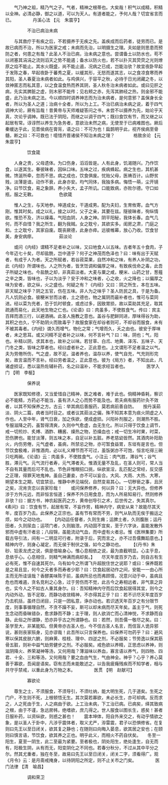 <!-- { "loadSidebar": true } -->
　　气乃神之祖，精乃气之子。气者，精神之根蒂也。大矣哉！积气以成精，积精以全神。必清必静，御之以道，可以为天人。有道者能之，予何人哉？切宜省言而已。
　　　　丹溪心法 【元　朱震亨】

　　　　　不治已病治未病

　　与其救疗于有疾之后，不若摄养于无疾之先。盖疾成而后药者，徒劳而已。是故已病而不治，所以为医家之戒；未病而先治，以明摄生之理。夫如是则思患而预防之者，何患之有哉？此圣人不治已病，治未病之意也。尝谓备土以防水也，苟不以闭塞其涓涓之流则滔天之势不能遏；备水以防火也，若不以扑灭其荧荧之光则燎原之焰不能止。其水火既盛，尚不能止遏，况病之已成，岂能治欤？故宜夜卧早起于发陈之春，早起夜卧于蕃秀之夏，以缓其形，无怒而遂其志，以之食凉食寒而养其阳，圣人春夏治未病者如此。与鸡俱兴，于容平之秋，必待于日光闭藏之冬，以敛神匿志而私其意，以之食温食热而养其阴，圣人秋冬治未病者如此。或曰见肝之病，先实其脾脏之虚，则木邪不能传；见右颊之赤，先泻其肺经之热，则金邪不能盛，此乃治未病之法。今以顺四时调养神志而为治未病者，是何意邪？盖保身长全者，所以为圣人之道；治病十全者，所以为上工。不治已病治未病之说，着于四气调神大论，厥有旨哉！昔黄帝与天师难疑答问之书，未尝不以摄养为先，始论乎天真，次论乎调神。既已法于阴阳，而继之以调于四气；既曰食饮有节，而又继之以起居有常。谆谆然以养生为急务者，意欲治未然之病，无使至于已病难图也。厥后秦缓达乎此，见晋侯病在膏肓，语之曰：不可为也！扁鹊明乎此，视齐侯病至骨髓，断之曰：不可救也！噫惜齐晋诸侯不知治未病之理？
　　　　格致余论 【元　朱震亨】

　　　　　饮食箴

　　人身之贵，父母遗体。为口伤身，滔滔皆是。人有此身，饥渴随兴。乃作饮食，以遂其生。眷彼昧者，因纵口味。五味之过，疾病蜂起。病之生也，其机甚微。馋涎所牵，忽而不思。病之成也，饮食俱废。忧贻父母，医祷百计。山野贫贱，淡薄是谙。动作不衰，此身亦安。均气同体，我独多病。悔悟一萌，尘开镜净。曰节饮食，易之象辞。养小失大，孟子所讥。口能致病，亦败尔德。守口如瓶，服之无斁。
　　　　　色欲箴

　　惟人之生，与天地参。坤道成女，干道成男。配为夫妇，生育攸寄。血气方刚，惟其时矣。成之以礼，接之以时。父子之亲，其要在兹。隧彼昧者，徇纵情欲。惟恐不及，济以燥毒。气阳血阴，人身之神。阴平阳秘，我体长春。血气几何，而不自惜？我之所生，翻为我贼。女之耽兮，其欲实多。闺房之肃，门庭之和。士之耽兮，其家自废。既丧厥德，此身亦瘁。远彼帷幕，放心乃收。饮食甘美，身安病瘳。
　　　　　茹淡论

　　或问《内经》谓精不足者补之以味，又曰地食人以五味。古者年五十食肉，子今年迈七十矣，尽却盐酰，岂中道乎？何子之神茂而色泽也？曰：味有出于天赋者，有成于人为者。天之所赋者，若谷菽菜果，自然冲和之味，有养人补阴之功，此《内经》所谓味也。人之所为者，皆烹饪调和偏厚之味，有致疾伐命之毒，此吾子所疑之味也。今盐酰之却，非真茹淡者。大麦与粟之咸，粳米、山药之甘，葱薤之辛之类，皆味也，子以为淡乎？安于冲和之味者，心之收，火之降也；以偏厚之味为安者，欲之纵，火之盛也。何疑之有？《内经》又曰：阴之所生，本在五味。非天赋之味乎？阴之五官，伤在五味。非人为之味乎？圣人防民之具，于是为备。凡人饥则必食。彼粳米甘而淡者，土之德也，物之属阴而最补者也，惟可与菜同进。经以菜为充者，恐于饥时顿食，或虑过多，因致胃损，故以菜助其充足，取其疏通而易化，此天地生物之仁也。《论语》曰：肉虽多，不使胜食气。传曰：宾主百拜而酒三行，以避酒祸。此圣人施教之意也。盖谷与肥鲜同进，厚味得谷为助，其积之也久，宁不助阴火而致毒乎？故服食家在却谷者则可，不却谷而服食，未有不被其毒者。《内经》谓久而增气，物化之常；气增而久，夭之由也。彼安于厚味者，未之思耳。或又问精不足者补之以味，何不言补气？曰：味，阴也；气，阳也。补精以阴，求其本也，故补之以味。若甘草、白朮、地黄、泽泻、五味子、天门冬之类，皆味之厚者也。经曰虚者补之，正此意也。上文谓形不足者温之以气。夫为劳倦所伤，气之虚，故不足。温者养也，温存以养，使气自充，气充则形完矣，故言温而不言补。经曰劳者温之，正此意也。彼为《局方》者，不知出此，凡诸虚损证，悉以温热佐辅补药，名之曰温补，不能求经旨者也。
　　　　医学入门 【明　李梴】

　　　　　保养说

　　医家既知修德，又当爱惜自己精神，医之难者，难于此也。倘精神昏耗，察识必不能精，方药必不能当，虽有济人之心而势不能及也。若夫病有服药针灸不效者，以其不知保养之方。古云：举其病后善服药，莫若病前善自防。　　按丹溪茹淡、阴火二篇，病者当时目之。或者议其茹淡之偏，殊不知其本意为痰火阴虚之人作也。人至中年，肾气日衰，加之佚欲，便成虚损。兴阳补剂服之，则潮热不胜。专服滋降之药，虽暂得清爽，久则中气愈虚，血无生化。所以只得于饮食上调节，戒一切煎炒、炙煿、酒酢、糟酱、燥热之物，恐燥血也；戒一切生冷时果，时菜，恐伤脾也。能甘淡薄，则五味之本，自足以补五脏。养老慈幼皆然。其酒肉补阳助火，内伤劳倦，元气虚者，虽病，所禁忌之物，亦可暂食益胃，东垣有是言也。但节饮食极难，非惟酒肉，必以礼义樽节而不可过，虽饭粥亦不可饱，恒言吃得三碗只吃两碗。《论语》云：肉虽多，不使胜食气。小注云：肉气胜，滞谷气；谷气胜，滞元气。元气流行者寿，元气滞者夭。惟酒无量不及乱，在圣人则可，常人当不自有其量而后可不乱也。节色非惟眼招口挑，纵欲宣淫，乱匹配之常经，反交感之正理，得罪天地鬼神。虽自己妻妾，亦不可以妄合。大风、大雨、大热、大寒，朔望本生之期，切宜禁忌。惟静中养见端倪，自然变易其心。一切秽亵之事，且厌之矣，况肯贪恋以丧家珍哉！　　或问保养修养，何以异？曰：无大异也。但修养涉于方外元远，而非恒言恒道；保养不外日用食息，而为人所易知易行。然则修养非欤？曰：据方书，神农起医药之方，黄帝创导引之术，后世传之，失其真尔。《素问》曰：饮食有节，起居有常，不妄作劳，精神内守，病安从来？故能尽其天年，度百岁乃去。此保养之正宗也。盖有节有常而不劳，则气从轨而无俟于搬运之烦，如今之动功也。　　 【内动运任督者，久则生痈；运脾土者，久则腹胀；运丹田者，久则尿血；运项门者，久则脑泄。内动固不宜矣，至于六字诀，虽能发散外邪而中虚有汗者忌；八段锦，虽能流动气血，而中虚有火者忌。惟《医林集要》所载古导引法，间有一二明显可行者，附录于后，究而言之，亦不过吾儒舞蹈意也。】　　精神内守，则身心凝定，而无侯于制伏之强，如今之静功也。　　 【《丹书》朱砂、铅汞龙虎之说，俱是借喻身心。惟心息相依之说，最为直截明显。心主乎息，息依乎心。心息相住，则精气神满而病却矣。】　　尽天年度百岁乃去，则自古有生必有死，惟不自速其死尔。乌有如今之所谓飞升超脱住世之说耶？或曰：保养既若是之易且显，何今之夭者多而寿者少耶？曰：饮食起居动作之间，安能一一由心所主而无所诖误哉？香醪美味陈于前，虽病所忌也而弗顾情，况意兴动于中，虽病且危也而难遏，贪名竞利之心急，过于劳伤而不觉，此古今之寿相远者，非气禀之异也，实今人之不如古人重其身尔。曰：吾知精神内守而后饮食起居得其宜，则今之内动外动，皆不足取，而静功收敛精神，不亦得其正乎？曰：若不识尽天年度百岁乃去机括，虽终日闭目，只是一团私意，诤亦动也。若识透天年百岁之有分限节度，则事事循理自然，不贪不躁不妄，斯可以却未病而尽天年矣。盖主于气，则死生念动而昏昧错杂，愈求静而不静；主于理，则人欲消亡而心清神悦，不求静而自静。此俗之所谓静，恐亦异乎古之所谓静也。曰：若然，则吾儒一敬尽之矣。曰：圣学至大，非某能知。但黄帝亦古圣人也，今不信古圣人名言，而信盲人诡异邪说，甚则丧家殒身，见亦谬哉！此吾所以只言保养也。曰保养可勿药乎？曰：避风寒以保其皮肤六腑，则麻黄、桂枝、理中、四逆之剂，不必服矣；节劳逸以保其筋骨五脏，则补中益气劫劳健步之剂。不必服矣。戒色欲以养精，正思虑以养神，则滋阴降火、养荣凝神等汤，又何用哉？薄滋味以养血，寡言语以养气，则四物、四君、十全、三和等汤，又何用哉？要之血由气生，气由神全。神乎？心乎？养心莫善于寡欲，吾闻是语矣。窃有志而未能敢述之，以告我疲癃残疾而不知学者，相与共守乎禁戒，以重此身为万物之本。
　　　　医贯 【明　赵献可】

　　　　　寡欲论

　　尊生之士，不须服食，不须导引，不须吐纳，能大明生死，几于道矣。生死之门户，不生则不死，上根顿悟无生。其次莫若寡欲，未必长生，亦可却病。反而求之，人之死由于生，人之病由于欲。上工治未病，下工治已病。已病矣，绎其致病之根，由于不谨，急远房帏，绝嗜欲，庶几得之。世人服食以图长生，惑矣！甚者日服补药，以资纵欲，则惑之甚也！　　震本坤体，阳自外来交之，有动乎情欲之象，是以圣人于卦中，凡涉乎震体者，取义尤严，洊雷震，君子以恐惧修省。在复则曰先王以至日闭关，欲其复之静也；在随则曰向晦入晏息，欲其居之安也；在颐则曰慎言语，节饮食，欲其养之正也。明乎此义，而相火不药自伏矣。　　冬至一阳生，夏至一阴生，此二至最为紧要。至者极也，阴处阳生，绝处逢生，自无而有，阳极生阴，从有而无，阳变阴化之不同也。若春分秋分，不过从其中平分之尔。然其尤重者，独在冬至，故易曰先王以至日闭关，闭关二字，须看得广。观《月令》云：是月斋戒掩身，以待阴阳之所定，则不止关市之门矣。
　　　　医门法律 【清　喻昌】

　　　　　调和荣卫

